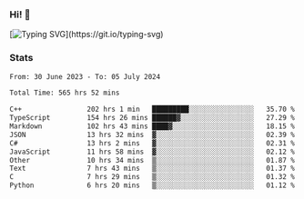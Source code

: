 ### Hi!  👋

[![Typing SVG](https://readme-typing-svg.herokuapp.com?font=Fira+Code&pause=1000&width=435&lines=Hello!+I'm+Texiwustion.)](https://git.io/typing-svg)

### Stats

<!--START_SECTION:waka-->

```txt
From: 30 June 2023 - To: 05 July 2024

Total Time: 565 hrs 52 mins

C++                202 hrs 1 min   █████████░░░░░░░░░░░░░░░░   35.70 %
TypeScript         154 hrs 26 mins ██████▓░░░░░░░░░░░░░░░░░░   27.29 %
Markdown           102 hrs 43 mins ████▓░░░░░░░░░░░░░░░░░░░░   18.15 %
JSON               13 hrs 32 mins  ▓░░░░░░░░░░░░░░░░░░░░░░░░   02.39 %
C#                 13 hrs 2 mins   ▓░░░░░░░░░░░░░░░░░░░░░░░░   02.31 %
JavaScript         11 hrs 58 mins  ▓░░░░░░░░░░░░░░░░░░░░░░░░   02.12 %
Other              10 hrs 34 mins  ▒░░░░░░░░░░░░░░░░░░░░░░░░   01.87 %
Text               7 hrs 43 mins   ▒░░░░░░░░░░░░░░░░░░░░░░░░   01.37 %
C                  7 hrs 29 mins   ▒░░░░░░░░░░░░░░░░░░░░░░░░   01.32 %
Python             6 hrs 20 mins   ▒░░░░░░░░░░░░░░░░░░░░░░░░   01.12 %
```

<!--END_SECTION:waka-->
